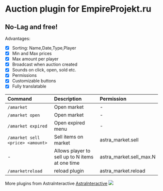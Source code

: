 # Auction plugin for EmpireProjekt.ru

## No-Lag and free!

Advantages:

- [x] Sorting: Name,Date,Type,Player
- [x] Min and Max prices
- [x] Max amount per player
- [x] Broadcast when auction created
- [x] Sounds on click, open, sold etc.
- [x] Permissions
- [x] Customizable buttons
- [x] Fully translatable

| Command                           | Description                                     | Permission              |
|:----------------------------------|:------------------------------------------------|:------------------------|
| ️`/amarket`                       | Open market                                     | -                       |
| ️`/amarket open`                  | Open market                                     | -                       |
| ️`/amarket expired`               | Open expired menu                               | -                       |
| ️`/amarket sell <price> <amount>` | Sell items on market                            | astra_market.sell       |
| ️-                                | Allows player to sell up to N items at one time | astra_market.sell_max.N |
| ️`/amarketreload`                 | reload plugin                                   | astra_market.reload     |

More plugins from AstraInteractive [AstraInteractive](https://github.com/Astra-Interactive)
<img src="https://bstats.org/signatures/bukkit/AstraMarket.svg"/>
